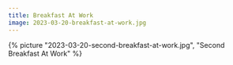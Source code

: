 ```yaml
---
title: Breakfast At Work
image: 2023-03-20-breakfast-at-work.jpg
---
```


{% picture "2023-03-20-second-breakfast-at-work.jpg", "Second Breakfast At Work"
%}
